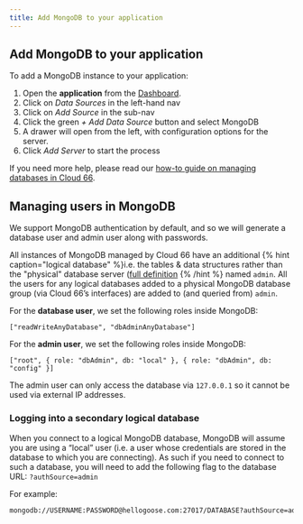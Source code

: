 ```yaml
---
title: Add MongoDB to your application
---
```


## Add MongoDB to your application

To add a MongoDB instance to your application: 

1. Open the **application** from the [Dashboard](https://app.cloud66.com/dashboard).
2. Click on *Data Sources* in the left-hand nav 
3. Click on *Add Source* in the sub-nav
4. Click the green *+ Add Data Source* button and select MongoDB
5. A drawer will open from the left, with configuration options for the server.
6. Click *Add Server* to start the process

If you need more help, please read our [how-to guide on managing databases in Cloud 66](/docs/databases/database-management).

## Managing users in MongoDB

We support MongoDB authentication by default, and so we will generate a database user and admin user along with passwords. 

All instances of MongoDB managed by Cloud 66 have an additional {% hint caption="logical database" %}i.e. the tables & data structures rather than the "physical" database server ([full definition](#logical-databases-vs-physical-databases) {% /hint %} named `admin`. All the users for any logical databases added to a physical MongoDB database group (via Cloud 66’s interfaces) are added to (and queried from) `admin`.

For the **database user**, we set the following roles inside MongoDB:

`["readWriteAnyDatabase", "dbAdminAnyDatabase"]`

For the **admin user**, we set the following roles inside MongoDB:

`["root", { role: "dbAdmin", db: "local" }, { role: "dbAdmin", db: "config" }]`

The admin user can only access the database via `127.0.0.1` so it cannot be used via external IP addresses.

### Logging into a secondary logical database

When you connect to a logical MongoDB database, MongoDB will assume you are using a “local” user (i.e. a user whose credentials are stored in the database to which you are connecting). As such if you need to connect to such a database, you will need to add the following flag to the database URL: `?authSource=admin`

For example: 

```bash
mongodb://USERNAME:PASSWORD@hellogoose.com:27017/DATABASE?authSource=admin
```